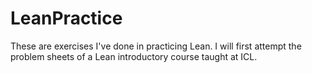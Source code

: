 # LeanPractice
These are exercises I've done in practicing Lean.
I will first attempt the problem sheets of a Lean introductory course taught at ICL. 
